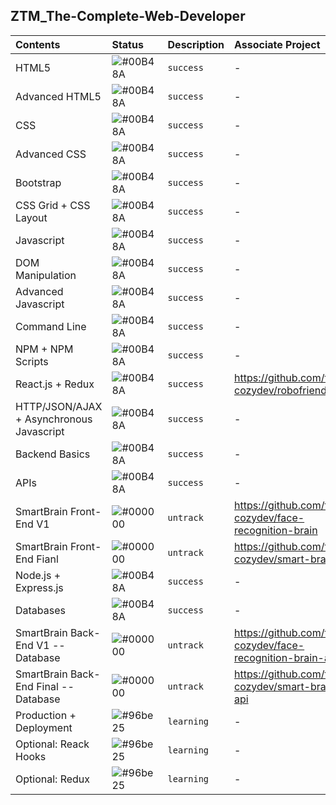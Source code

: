 ## ZTM_The-Complete-Web-Developer

| **Contents** | **Status** | **Description** | **Associate Project** |
| :----------- | :--------- | :-------------- | :-------------------- |
| HTML5 | ![#00B48A](https://via.placeholder.com/10/00B48A?text=+) | `success`| - |
| Advanced HTML5 | ![#00B48A](https://via.placeholder.com/10/00B48A?text=+) | `success`| - |
| CSS | ![#00B48A](https://via.placeholder.com/10/00B48A?text=+) | `success`| - |
| Advanced CSS | ![#00B48A](https://via.placeholder.com/10/00B48A?text=+) | `success`| - |
| Bootstrap | ![#00B48A](https://via.placeholder.com/10/00B48A?text=+) | `success`| - |
| CSS Grid + CSS Layout | ![#00B48A](https://via.placeholder.com/10/00B48A?text=+) | `success`| - |
| Javascript | ![#00B48A](https://via.placeholder.com/10/00B48A?text=+) | `success`| - |
| DOM Manipulation | ![#00B48A](https://via.placeholder.com/10/00B48A?text=+) | `success`| - |
| Advanced Javascript | ![#00B48A](https://via.placeholder.com/10/00B48A?text=+) | `success`| - |
| Command Line | ![#00B48A](https://via.placeholder.com/10/00B48A?text=+) | `success`| - |
| NPM + NPM Scripts | ![#00B48A](https://via.placeholder.com/10/00B48A?text=+) | `success`| - |
| React.js + Redux | ![#00B48A](https://via.placeholder.com/10/00B48A?text=+) | `success`| https://github.com/fi4n-cozydev/robofriends |
| HTTP/JSON/AJAX + Asynchronous Javascript | ![#00B48A](https://via.placeholder.com/10/00B48A?text=+) | `success`| - |
| Backend Basics | ![#00B48A](https://via.placeholder.com/10/00B48A?text=+) | `success`| - |
| APIs | ![#00B48A](https://via.placeholder.com/10/00B48A?text=+) | `success`| - |
| SmartBrain Front-End V1 | ![#000000](https://via.placeholder.com/10/000000?text=+) | `untrack`| https://github.com/fi4n-cozydev/face-recognition-brain |
| SmartBrain Front-End Fianl | ![#000000](https://via.placeholder.com/10/000000?text=+) | `untrack`| https://github.com/fi4n-cozydev/smart-brain |
| Node.js + Express.js | ![#00B48A](https://via.placeholder.com/10/00B48A?text=+) | `success`| - |
| Databases | ![#00B48A](https://via.placeholder.com/10/00B48A?text=+) | `success`| - |
| SmartBrain Back-End V1 -- Database| ![#000000](https://via.placeholder.com/10/000000?text=+) | `untrack`| https://github.com/fi4n-cozydev/face-recognition-brain-api |
| SmartBrain Back-End Final -- Database| ![#000000](https://via.placeholder.com/10/000000?text=+) | `untrack`| https://github.com/fi4n-cozydev/smart-brain-api |
| Production + Deployment| ![#96be25](https://via.placeholder.com/10/#96be25?text=+) | `learning`| - |
| Optional: Reack Hooks| ![#96be25](https://via.placeholder.com/10/#96be25?text=+) | `learning`| - |
| Optional: Redux| ![#96be25](https://via.placeholder.com/10/#96be25?text=+) | `learning`| - |
